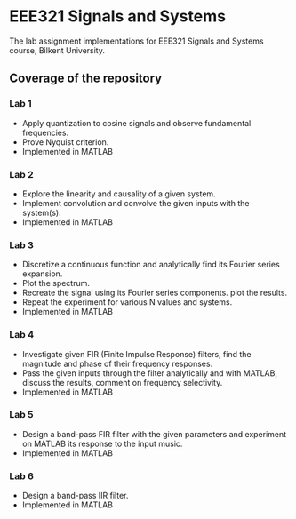 # EEE321 Signals and Systems
The lab assignment implementations for EEE321 Signals and Systems course, Bilkent University.

## Coverage of the repository

### Lab 1
- Apply quantization to cosine signals and observe fundamental frequencies. 
- Prove Nyquist criterion. 
- Implemented in MATLAB

### Lab 2
- Explore the linearity and causality of a given system. 
- Implement convolution and convolve the given inputs with the system(s). 
- Implemented in MATLAB

### Lab 3
- Discretize a continuous function and analytically find its Fourier series expansion.
- Plot the spectrum. 
- Recreate the signal using its Fourier series components. plot the results.
- Repeat the experiment for various N values and systems. 
- Implemented in MATLAB

### Lab 4
- Investigate given FIR (Finite Impulse Response) filters, find the magnitude and phase of their frequency responses. 
- Pass the given inputs through the filter analytically and with MATLAB, discuss the results, comment on frequency selectivity. 
- Implemented in MATLAB

### Lab 5
- Design a band-pass FIR filter with the given parameters and experiment on MATLAB its response to the input music. 
- Implemented in MATLAB

### Lab 6
- Design a band-pass IIR filter. 
- Implemented in MATLAB
